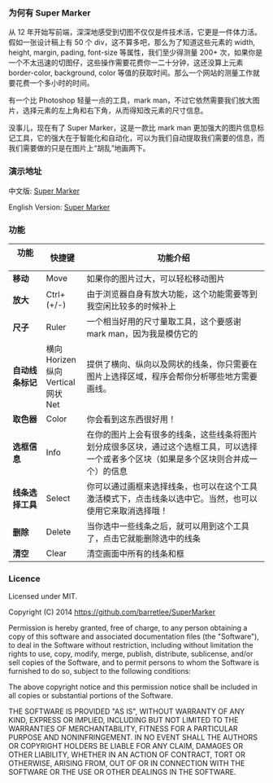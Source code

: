 ### 为何有 Super Marker

从 12 年开始写前端，深深地感受到切图不仅仅是件技术活，它更是一件体力活。假如一张设计稿上有 50 个 div，这不算多吧，那么为了知道这些元素的 width, height, margin, pading, font-size 等属性，我们至少得测量 200+ 次，如果你是一个不太迅速的切图仔，这些操作需要花费你一二十分钟，这还没算上元素 border-color, background, color 等值的获取时间。那么一个网站的测量工作就要花费一个多小时的时间。

有一个比 Photoshop 轻量一点的工具，mark man，不过它依然需要我们放大图片，选择元素的左上角和右下角，从而得知改元素的尺寸信息。

没事儿，现在有了 Super Marker，这是一款比 mark man 更加强大的图片信息标记工具，它的强大在于智能化和自动化，可以为我们自动提取我们需要的信息，而我们需要做的只是在图片上“胡乱”地画两下。

### 演示地址

中文版: [Super Marker](http://barretlee.github.io/SuperMarker/index_cn.html)

English Version: [Super Marker](http://barretlee.github.io/SuperMarker/)

### 功能

|功能   　　     |快捷键   |功能介绍                        |
|--------------|-----|-------------------------------------------------|
|**移动**     |Move|如果你的图片过大，可以轻松移动图片|
|**放大**     |Ctrl+(+/-)|由于浏览器自身有放大功能，这个功能需要等到我空闲比较多的时候补上|
|**尺子**     |Ruler|一个相当好用的尺寸量取工具，这个要感谢 mark man，因为我是模仿它的|
|**自动线条标记**|横向<br />Horizen<br />纵向<br />Vertical<br />网状<br />Net|提供了横向、纵向以及网状的线条，你只需要在图片上选择区域，程序会帮你分析哪些地方需要画线。
|**取色器**   |Color|你会看到这东西很好用！|
|**选框信息** |Info|在你的图片上会有很多的线条，这些线条将图片划分成很多区块，通过这个选框工具，可以选择一个或者多个区块（如果是多个区块则合并成一个）的信息|
|**线条选择工具**|Select|你可以通过画框来选择线条，也可以在这个工具激活模式下，点击线条以选中它。当然，也可以使用它来取消选择哦！|
|**删除**     |Delete|当你选中一些线条之后，就可以用到这个工具了，点击它就能删除选中的线条|
|**清空**     |Clear|清空画面中所有的线条和框|

### Licence

Licensed under MIT.

Copyright (C) 2014 https://github.com/barretlee/SuperMarker

Permission is hereby granted, free of charge, to any person obtaining a copy of
this software and associated documentation files (the "Software"), to deal in
the Software without restriction, including without limitation the rights to
use, copy, modify, merge, publish, distribute, sublicense, and/or sell copies
of the Software, and to permit persons to whom the Software is furnished to do
so, subject to the following conditions:

The above copyright notice and this permission notice shall be included in all
copies or substantial portions of the Software.

THE SOFTWARE IS PROVIDED "AS IS", WITHOUT WARRANTY OF ANY KIND, EXPRESS OR
IMPLIED, INCLUDING BUT NOT LIMITED TO THE WARRANTIES OF MERCHANTABILITY,
FITNESS FOR A PARTICULAR PURPOSE AND NONINFRINGEMENT. IN NO EVENT SHALL THE
AUTHORS OR COPYRIGHT HOLDERS BE LIABLE FOR ANY CLAIM, DAMAGES OR OTHER
LIABILITY, WHETHER IN AN ACTION OF CONTRACT, TORT OR OTHERWISE, ARISING FROM,
OUT OF OR IN CONNECTION WITH THE SOFTWARE OR THE USE OR OTHER DEALINGS IN THE
SOFTWARE.



